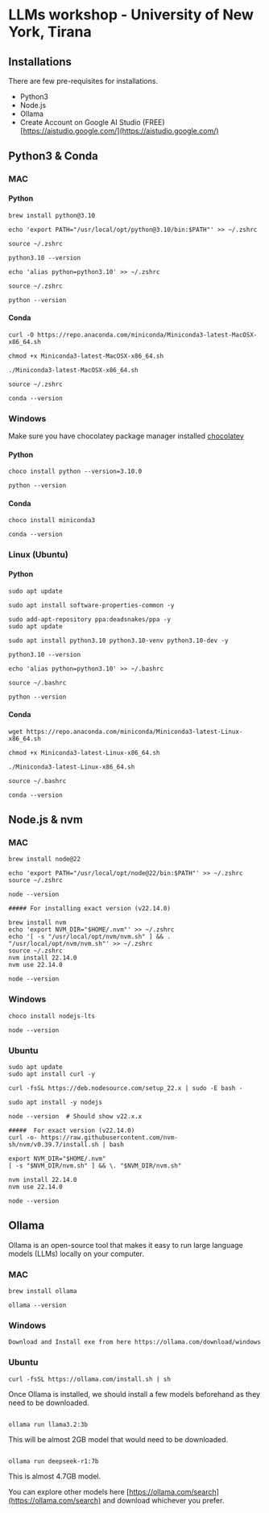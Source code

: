 # LLMs workshop - University of New York, Tirana

## Installations

There are few pre-requisites for installations. 

- Python3
- Node.js
- Ollama
- Create Account on Google AI Studio (FREE) [https://aistudio.google.com/](https://aistudio.google.com/)

## Python3 & Conda

### MAC

#### Python

```
brew install python@3.10

echo 'export PATH="/usr/local/opt/python@3.10/bin:$PATH"' >> ~/.zshrc

source ~/.zshrc

python3.10 --version

echo 'alias python=python3.10' >> ~/.zshrc

source ~/.zshrc

python --version
```

#### Conda

```
curl -O https://repo.anaconda.com/miniconda/Miniconda3-latest-MacOSX-x86_64.sh

chmod +x Miniconda3-latest-MacOSX-x86_64.sh

./Miniconda3-latest-MacOSX-x86_64.sh

source ~/.zshrc

conda --version

```

### Windows 

Make sure you have chocolatey package manager installed [chocolatey](https://chocolatey.org/)

#### Python

```
choco install python --version=3.10.0

python --version
```

#### Conda 

```
choco install miniconda3

conda --version

```

### Linux (Ubuntu)

#### Python 

```
sudo apt update

sudo apt install software-properties-common -y

sudo add-apt-repository ppa:deadsnakes/ppa -y
sudo apt update

sudo apt install python3.10 python3.10-venv python3.10-dev -y

python3.10 --version

echo 'alias python=python3.10' >> ~/.bashrc

source ~/.bashrc

python --version
```

#### Conda 

```
wget https://repo.anaconda.com/miniconda/Miniconda3-latest-Linux-x86_64.sh

chmod +x Miniconda3-latest-Linux-x86_64.sh

./Miniconda3-latest-Linux-x86_64.sh

source ~/.bashrc

conda --version

```

## Node.js & nvm 

### MAC

```
brew install node@22

echo 'export PATH="/usr/local/opt/node@22/bin:$PATH"' >> ~/.zshrc
source ~/.zshrc

node --version 

##### For installing exact version (v22.14.0)

brew install nvm
echo 'export NVM_DIR="$HOME/.nvm"' >> ~/.zshrc
echo '[ -s "/usr/local/opt/nvm/nvm.sh" ] && . "/usr/local/opt/nvm/nvm.sh"' >> ~/.zshrc
source ~/.zshrc
nvm install 22.14.0
nvm use 22.14.0

node --version
```
### Windows

```
choco install nodejs-lts

node --version
```

### Ubuntu 

```
sudo apt update
sudo apt install curl -y

curl -fsSL https://deb.nodesource.com/setup_22.x | sudo -E bash -

sudo apt install -y nodejs

node --version  # Should show v22.x.x

#####  For exact version (v22.14.0)
curl -o- https://raw.githubusercontent.com/nvm-sh/nvm/v0.39.7/install.sh | bash

export NVM_DIR="$HOME/.nvm"
[ -s "$NVM_DIR/nvm.sh" ] && \. "$NVM_DIR/nvm.sh"

nvm install 22.14.0
nvm use 22.14.0

node --version

```

## Ollama

Ollama is an open-source tool that makes it easy to run large language models (LLMs) locally on your computer.

### MAC

```
brew install ollama

ollama --version
```

### Windows

```
Download and Install exe from here https://ollama.com/download/windows
```

### Ubuntu 

```
curl -fsSL https://ollama.com/install.sh | sh
```
 
Once Ollama is installed, we should install a few models beforehand as they need to be downloaded. 

```

ollama run llama3.2:3b

```
This will be almost 2GB model that would need to be downloaded. 

```

ollama run deepseek-r1:7b

```

This is almost 4.7GB model. 

You can explore other models here [https://ollama.com/search](https://ollama.com/search) and download whichever you prefer. 

